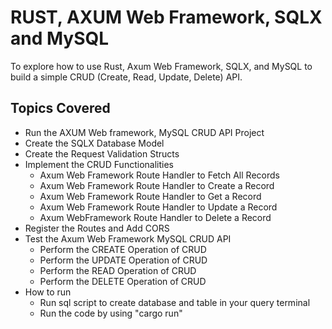 # RUST, AXUM Web Framework, SQLX and MySQL 
To explore how to use Rust, Axum Web Framework, SQLX, and MySQL to build a simple CRUD (Create, Read, Update, Delete) API.

## Topics Covered

- Run the AXUM Web framework, MySQL CRUD API Project
- Create the SQLX Database Model
- Create the Request Validation Structs
- Implement the CRUD Functionalities
    - Axum Web Framework Route Handler to Fetch All Records
    - Axum Web Framework Route Handler to Create a Record
    - Axum Web Framework Route Handler to Get a Record
    - Axum Web Framework Route Handler to Update a Record
    - Axum WebFramework Route Handler to Delete a Record
- Register the Routes and Add CORS
- Test the Axum Web Framework MySQL CRUD API
    - Perform the CREATE Operation of CRUD
    - Perform the UPDATE Operation of CRUD
    - Perform the READ Operation of CRUD
    - Perform the DELETE Operation of CRUD
- How to run
    - Run sql script to create database and table in your query terminal
    - Run the code by using "cargo run"
